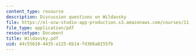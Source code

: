 ```yaml
---
content_type: resource
description: Discussion questions on Wildavsky
file: https://ol-ocw-studio-app-production.s3.amazonaws.com/courses/11-201-gateway-planning-action-fall-2002/44c556104435a1256b14fd366a8155fb_Wildavsky.pdf
file_type: application/pdf
resourcetype: Document
title: Wildavsky.pdf
uid: 44c55610-4435-a125-6b14-fd366a8155fb
---
```

